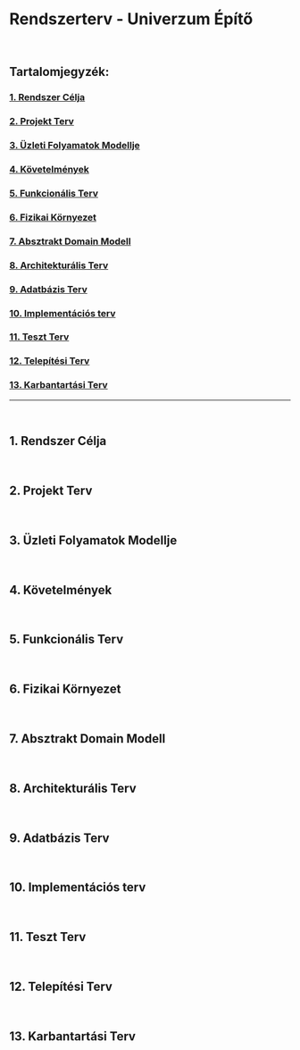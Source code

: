 # Rendszerterv - Univerzum Építő

<p>&nbsp;</p>

## Tartalomjegyzék:

### [1. Rendszer Célja](#1-rendszer-célja)
### [2. Projekt Terv](#2-projekt-terv)
### [3. Üzleti Folyamatok Modellje](#3-üzleti-folyamatok-modellje)
### [4. Követelmények](#4-követelmények)
### [5. Funkcionális Terv](#5-funkcionális-terv)
### [6. Fizikai Környezet](#6-fizikai-környezet)
### [7. Absztrakt Domain Modell](#7-absztrakt-domain-modell)
### [8. Architekturális Terv](#8-architekturális-terv)
### [9. Adatbázis Terv](#9-adatbázis-terv)
### [10. Implementációs terv](#10-implementációs-terv)
### [11. Teszt Terv](#11-teszt-terv)
### [12. Telepítési Terv](#12-telepítési-terv)
### [13. Karbantartási Terv](#13-karbantartási-terv)
---

<p>&nbsp;</p>

## 1. Rendszer Célja

<p>&nbsp;</p>

## 2. Projekt Terv

<p>&nbsp;</p>

## 3. Üzleti Folyamatok Modellje

<p>&nbsp;</p>

## 4. Követelmények

<p>&nbsp;</p>

## 5. Funkcionális Terv

<p>&nbsp;</p>

## 6. Fizikai Környezet

<p>&nbsp;</p>

## 7. Absztrakt Domain Modell

<p>&nbsp;</p>

## 8. Architekturális Terv

<p>&nbsp;</p>

## 9. Adatbázis Terv

<p>&nbsp;</p>

## 10. Implementációs terv

<p>&nbsp;</p>

## 11. Teszt Terv

<p>&nbsp;</p>

## 12. Telepítési Terv

<p>&nbsp;</p>

## 13. Karbantartási Terv